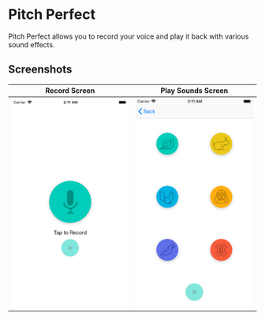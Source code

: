 # Pitch Perfect
Pitch Perfect allows you to record your voice and play it back with various sound effects.

## Screenshots
Record Screen              |  Play Sounds Screen
:-------------------------:|:-------------------------:
![](/screenshots/screen1.png)  |  ![](/screenshots/screen2.png)